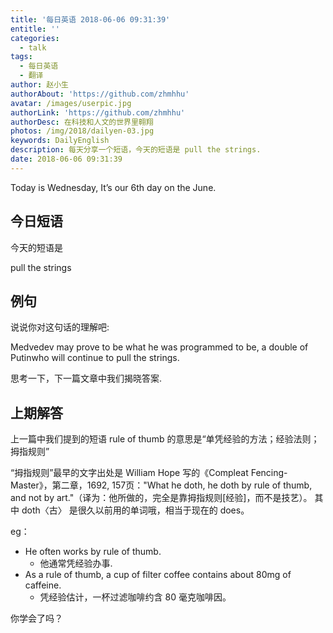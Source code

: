 ```yaml
---
title: '每日英语 2018-06-06 09:31:39'
entitle: ''
categories:
  - talk
tags:
  - 每日英语
  - 翻译
author: 赵小生
authorAbout: 'https://github.com/zhmhhu'
avatar: /images/userpic.jpg
authorLink: 'https://github.com/zhmhhu'
authorDesc: 在科技和人文的世界里翱翔
photos: /img/2018/dailyen-03.jpg
keywords: DailyEnglish
description: 每天分享一个短语，今天的短语是 pull the strings.
date: 2018-06-06 09:31:39
---
```


Today is Wednesday, It’s our 6th day on the June.

## 今日短语

今天的短语是

pull the strings

## 例句

说说你对这句话的理解吧:

Medvedev may prove to be what he was programmed to be, a double of Putinwho will continue to pull the strings.

思考一下，下一篇文章中我们揭晓答案.

## 上期解答

上一篇中我们提到的短语 rule of thumb 的意思是“单凭经验的方法；经验法则；拇指规则”

“拇指规则”最早的文字出处是 William Hope 写的《Compleat Fencing-Master》，第二章，1692, 157页："What he doth, he doth by rule of thumb, and not by art."（译为：他所做的，完全是靠拇指规则[经验]，而不是技艺）。
其中 doth〈古〉 是很久以前用的单词哦，相当于现在的 does。
 
eg：
-  He often works by rule of thumb. 
   -  他通常凭经验办事.
-  As a rule of thumb, a cup of filter coffee contains about 80mg of caffeine. 
   -  凭经验估计，一杯过滤咖啡约含 80 毫克咖啡因。

你学会了吗？
